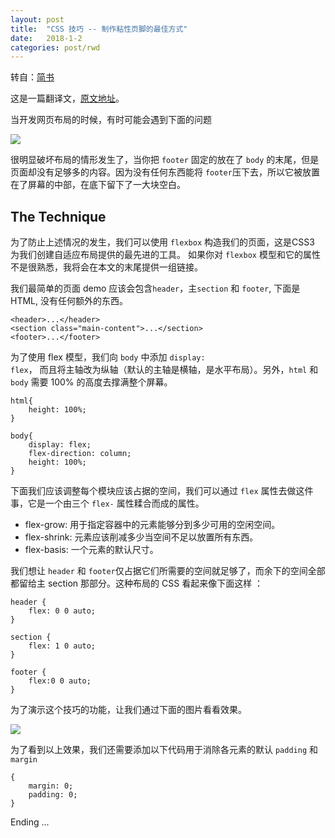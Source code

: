 ```yaml
---
layout: post
title:  "CSS 技巧 -- 制作粘性页脚的最佳方式"
date:   2018-1-2
categories: post/rwd
---
```



转自：[简书](http://note.youdao.com/)

这是一篇翻译文，[原文地址](https://tutorialzine.com/2016/03/quick-tip-the-best-way-to-make-sticky-footers)。

当开发网页布局的时候，有时可能会遇到下面的问题

<img src="https://upload-images.jianshu.io/upload_images/2849764-7034938ca2df92c5.png" >

很明显破坏布局的情形发生了，当你把 <code>footer</code> 固定的放在了 <code>body</code> 的末尾，但是页面却没有足够多的内容。因为没有任何东西能将 <code>footer</code>压下去，所以它被放置在了屏幕的中部，在底下留下了一大块空白。

## The Technique

为了防止上述情况的发生，我们可以使用 <code>flexbox</code> 构造我们的页面，这是CSS3 为我们创建自适应布局提供的最先进的工具。 如果你对 <code>flexbox</code> 模型和它的属性不是很熟悉，我将会在本文的末尾提供一组链接。

我们最简单的页面 demo 应该会包含<code>header</code>，主<code>section</code> 和 <code>footer</code>, 下面是 HTML, 没有任何额外的东西。

    <header>...</header> 
    <section class="main-content">...</section> 
    <footer>...</footer>
	
为了使用 flex 模型，我们向 <code>body</code> 中添加 <code>display: flex</code>， 而且将主轴改为纵轴（默认的主轴是横轴，是水平布局）。另外，<code>html</code> 和 <code>body</code> 需要 100% 的高度去撑满整个屏幕。

    html{
        height: 100%;
    }

    body{
        display: flex;
        flex-direction: column;
        height: 100%;
    }
	
下面我们应该调整每个模块应该占据的空间，我们可以通过 <code>flex</code> 属性去做这件事，它是一个由三个 <code>flex-</code> 属性糅合而成的属性。


- flex-grow: 用于指定容器中的元素能够分到多少可用的空闲空间。
- flex-shrink: 元素应该削减多少当空间不足以放置所有东西。
- flex-basis: 一个元素的默认尺寸。

我们想让 <code>header</code> 和 <code>footer</code>仅占据它们所需要的空间就足够了，而余下的空间全部都留给主 section 那部分。这种布局的 CSS 看起来像下面这样 ：

    header {
        flex: 0 0 auto;
    }

    section {
        flex: 1 0 auto;
    }

    footer {
        flex:0 0 auto;
    }
	
为了演示这个技巧的功能，让我们通过下面的图片看看效果。

<img src="https://upload-images.jianshu.io/upload_images/2849764-1a044f4b353a38ad.png" >

为了看到以上效果，我们还需要添加以下代码用于消除各元素的默认 <code>padding</code> 和 <code>margin</code>

    {
        margin: 0;
        padding: 0;
    }
    
Ending ...